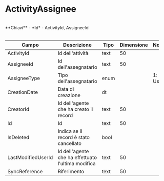 # ActivityAssignee

<br>
**Chiavi**
- *Id*
- ActivityId, AssigneeId
<br><br>

| Campo | Descrizione | Tipo | Dimensione | Note |
| --- | --- | --- | --- | --- |
| ActivityId | Id dell'attività | text | 50 |  |
| AssigneeId | Id dell'assegnatario | text | 50 |  |
| AssigneeType | Tipo dell'assegnatario | enum |  | 1: User |
| CreationDate | Data di creazione | dt |  |  |
| CreatorId | Id dell'agente che ha creato il record | text | 50 |  |
| Id | Id | text | 50 |  |
| IsDeleted | Indica se il record è stato cancellato | bool |  |  |
| LastModifiedUserId | Id dell'agente che ha effettuato l'ultima modifica | text | 50 |  |
| SyncReference | Riferimento | text | 50 |  |


